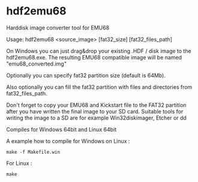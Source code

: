 # hdf2emu68
Harddisk image converter tool for EMU68

Usage: hdf2emu68 <source_image> [fat32_size] [fat32_files_path]

On Windows you can just drag&drop your existing .HDF / disk image to the hdf2emu68.exe.
The resulting EMU68 compatible image will be named "emu68_converted.img"

Optionally you can specify fat32 partition size (default is 64Mb).

Also optionally you can fill the fat32 partition with files and directories from fat32_files_path.

Don't forget to copy your EMU68 and Kickstart file to the FAT32 partition after you 
have written the final image to your SD card. Suitable tools for writing the image to
a SD are for example Win32diskimager, Etcher or dd


Compiles for Windows 64bit and Linux 64bit

A example how to compile for Windows on Linux :
```
make -f Makefile.win
```

For Linux :
```
make
```
